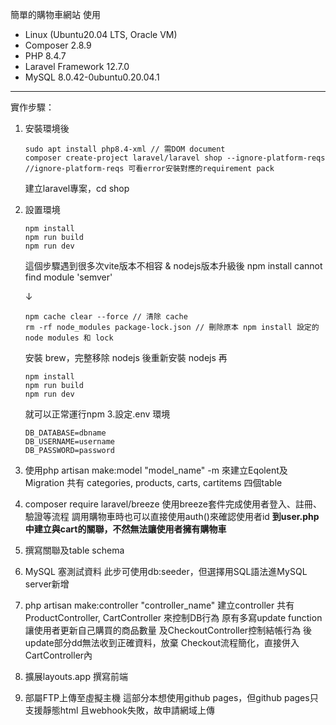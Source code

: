 簡單的購物車網站
使用
+ Linux (Ubuntu20.04 LTS, Oracle VM)
+ Composer 2.8.9
+ PHP 8.4.7
+ Laravel Framework 12.7.0
+ MySQL 8.0.42-0ubuntu0.20.04.1

---

實作步驟：
1. 安裝環境後
   ```
   sudo apt install php8.4-xml // 需DOM document
   composer create-project laravel/laravel shop --ignore-platform-reqs
   //ignore-platform-reqs 可看error安裝對應的requirement pack
   ```
   建立laravel專案，cd shop
2. 設置環境
   ```
   npm install
   npm run build
   npm run dev
   ```
   這個步驟遇到很多次vite版本不相容 & nodejs版本升級後
   npm install cannot find module 'semver'

    ↓
    ```
    npm cache clear --force // 清除 cache
    rm -rf node_modules package-lock.json // 刪除原本 npm install 設定的 node modules 和 lock
    ```
    安裝 brew，完整移除 nodejs 後重新安裝 nodejs
    再
    ```
    npm install
    npm run build
    npm run dev
    ```
    就可以正常運行npm
3.設定.env 環境
    ```
    DB_DATABASE=dbname
    DB_USERNAME=username
    DB_PASSWORD=password
    ```
4. 使用php artisan make:model "model_name" -m 來建立Eqolent及Migration
   共有 categories, products, carts, cartitems 四個table
    
5. composer require laravel/breeze
   使用breeze套件完成使用者登入、註冊、驗證等流程
   調用購物車時也可以直接使用auth()來確認使用者id
   **到user.php中建立與cart的關聯，不然無法讓使用者擁有購物車**

6. 撰寫關聯及table schema
7. MySQL 塞測試資料
    此步可使用db:seeder，但選擇用SQL語法進MySQL server新增
8. php artisan make:controller "controller_name" 建立controller
    共有 ProductController, CartController
    來控制DB行為
    原有多寫update function讓使用者更新自己購買的商品數量
    及CheckoutController控制結帳行為
    後update部分dd無法收到正確資料，放棄
    Checkout流程簡化，直接併入CartController內
9. 擴展layouts.app 撰寫前端
10. 部屬FTP上傳至虛擬主機
    這部分本想使用github pages，但github pages只支援靜態html
    且webhook失敗，故申請網域上傳
